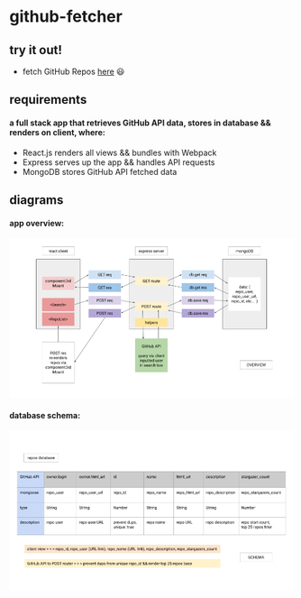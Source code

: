 # github-fetcher

## try it out!

- fetch GitHub Repos [here](https://underthecode-github-fetcher.herokuapp.com/) :smiley:

## requirements

#### a full stack app that retrieves GitHub API data, stores in database && renders on client, where:

- React.js renders all views && bundles with Webpack
- Express serves up the app && handles API requests
- MongoDB stores GitHub API fetched data

## diagrams

#### app overview:

![app overview](https://github.com/underthecode/github-fetcher/blob/master/diagrams/app%20overview.png 'app overview')

#### database schema:

![database schema](https://github.com/underthecode/github-fetcher/blob/master/diagrams/database%20schema.png 'database schema')
